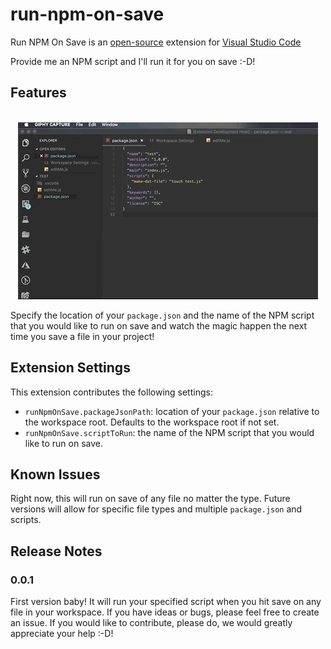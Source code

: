 # run-npm-on-save

Run NPM On Save is an [open-source](https://github.com/drkohlipk/vscode-run-npm-on-save 'Open Run NPM On Save on GitHub') extension for [Visual Studio Code](https://code.visualstudio.com)

Provide me an NPM script and I'll run it for you on save :-D!

## Features

<p align="center">
  <br />
  <img src="./static/RunNPMOnSave.gif" alt="Run NPM On Save Preview" />
  <br />
</p>

Specify the location of your `package.json` and the name of the NPM script that you would like to run on save and watch the magic happen the next time you save a file in your project!

## Extension Settings

This extension contributes the following settings:

- `runNpmOnSave.packageJsonPath`: location of your `package.json` relative to the workspace root. Defaults to the workspace root if not set.
- `runNpmOnSave.scriptToRun`: the name of the NPM script that you would like to run on save.

## Known Issues

Right now, this will run on save of any file no matter the type. Future versions will allow for specific file types and multiple `package.json` and scripts.

## Release Notes

### 0.0.1

First version baby! It will run your specified script when you hit save on any file in your workspace. If you have ideas or bugs, please feel free to create an issue. If you would like to contribute, please do, we would greatly appreciate your help :-D!
